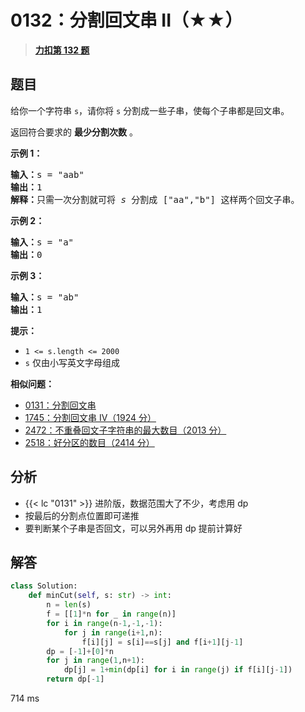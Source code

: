 # 0132：分割回文串 II（★★）


> <u>**[力扣第 132 题](https://leetcode.cn/problems/palindrome-partitioning-ii/)**</u>

## 题目

<p>给你一个字符串 <code>s</code>，请你将 <code>s</code> 分割成一些子串，使每个子串都是<span data-keyword="palindrome-string">回文串</span>。</p>

<p>返回符合要求的 <strong>最少分割次数</strong> 。</p>

<div class="original__bRMd">
<div>


<p><strong>示例 1：</strong></p>

<pre>
<strong>输入：</strong>s = "aab"
<strong>输出：</strong>1
<strong>解释：</strong>只需一次分割就可将 <em>s </em>分割成 ["aa","b"] 这样两个回文子串。
</pre>

<p><strong>示例 2：</strong></p>

<pre>
<strong>输入：</strong>s = "a"
<strong>输出：</strong>0
</pre>

<p><strong>示例 3：</strong></p>

<pre>
<strong>输入：</strong>s = "ab"
<strong>输出：</strong>1
</pre>



<p><strong>提示：</strong></p>

<ul>
<li><code>1 &lt;= s.length &lt;= 2000</code></li>
<li><code>s</code> 仅由小写英文字母组成</li>
</ul>
</div>
</div>


**相似问题：**
- [0131：分割回文串](/leetcode/0131)
- [1745：分割回文串 IV（1924 分）](/leetcode/1745)
- [2472：不重叠回文子字符串的最大数目（2013 分）](/leetcode/2472)
- [2518：好分区的数目（2414 分）](/leetcode/2518)


## 分析

-  {{< lc "0131" >}} 进阶版，数据范围大了不少，考虑用 dp
- 按最后的分割点位置即可递推
- 要判断某个子串是否回文，可以另外再用 dp 提前计算好

## 解答

```python
class Solution:
    def minCut(self, s: str) -> int:
        n = len(s)
        f = [[1]*n for _ in range(n)]
        for i in range(n-1,-1,-1):
            for j in range(i+1,n):
                f[i][j] = s[i]==s[j] and f[i+1][j-1]
        dp = [-1]+[0]*n
        for j in range(1,n+1):
            dp[j] = 1+min(dp[i] for i in range(j) if f[i][j-1])
        return dp[-1]
```
714 ms
